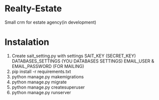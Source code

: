 # Realty-Estate
Small crm for estate agency(in development)
# Instalation
1. Create sait_setting.py with settings
SAIT_KEY (SECRET_KEY)
DATABASES_SETTINGS (YOU DATABASES SETTINGS)
EMAIL_USER & EMAIL_PASSWORD (FOR MAILING)
2. pip install -r requirements.txt
3. python manage.py makemigrations
4. python manage.py migrate
5. python manage.py createsuperuser
6. python manage.py runserver

